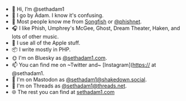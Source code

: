 - 👋 Hi, I’m @sethadam1
- 📇 I go by Adam. I know it's confusing.   
- 🐡 Most people know me from [Songfish](https://songfishapp.com) or [@phishnet](https://github.com/phishnet). 
- 🎧 I like Phish, Umphrey's McGee, Ghost, Dream Theater, Haken, and lots of other music. 
- 🍎 I use all of the Apple stuff. 
- 📦 I write mostly in PHP.
- 🌞 I'm on Bluesky as [@sethadam1.com](https://bsky.app/profile/sethadam1.com).
- 📫 You can find me on ~Twitter and~ [Instagram]([https://](http://instagram.com/sethadam1/) at @sethadam1.  
- 🐘 I'm on Mastodon as [@sethadam1@shakedown.social](https://shakedown.social/@sethadam1).
- 🧵 I'm on Threads as [@sethadam1@threads.net](https://www.threads.net/@sethadam1).
- 🌐 The rest you can find at [sethadam1.com](https://sethadam1.com)
